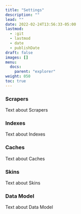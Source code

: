 ```yaml
---
title: "Settings"
description: ""
lead: ""
date: 2022-02-24T13:56:33-05:00
lastmod:
  - :git
  - lastmod
  - date
  - publishDate
draft: false
images: []
menu: 
  docs:
    parent: "explorer"
weight: 050
toc: true
---
```



### Scrapers

Text about Scrapers

### Indexes

Text about Indexes

### Caches

Text about Caches

### Skins

Text about Skins

### Data Model

Text about Data Model
